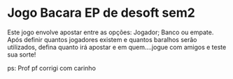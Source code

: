 # Jogo Bacara EP de desoft sem2
Este jogo envolve apostar entre as opções: Jogador; Banco ou empate.
Após definir quantos jogadores existem e quantos baralhos serão utilizados, defina quanto irá apostar e em quem....jogue com amigos e teste sua sorte!


ps: Prof pf corrigi com carinho
